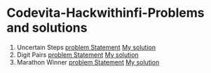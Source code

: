 # Codevita-Hackwithinfi-Problems and solutions


1. Uncertain Steps  [problem Statement](problems/uncertainsteps.md) [My solution](solutions/uncertainsteps.cpp)
2. Digit Pairs      [problem Statement](problems/digitpairs.md) [My solution](solutions/digitpairs.cpp)
3. Marathon Winner  [problem Statement](problems/marathonwinner.md) [My solution](solutions/marathonwinner.cpp)
